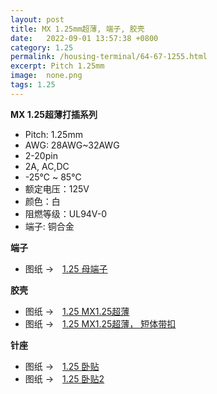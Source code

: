 ```yaml
---
layout: post
title: MX 1.25mm超薄, 端子, 胶壳
date:   2022-09-01 13:57:38 +0800
category: 1.25
permalink: /housing-terminal/64-67-1255.html
excerpt: Pitch 1.25mm
image:  none.png
tags: 1.25
---
```



__MX 1.25超薄打插系列__


* Pitch: 1.25mm
* AWG: 28AWG~32AWG
* 2-20pin
* 2A, AC,DC
* -25℃ ~ 85℃
* 额定电压：125V
* 颜色：白
* 阻燃等级：UL94V-0
* 端子: 铜合金


__端子__

* 图纸 →　[1.25 母端子](/assets/2022/65-1255-MX125-T.pdf)

__胶壳__

* 图纸 →　[1.25 MX1.25超薄](/assets/2022/66-1255-MX125-ZL.pdf)
* 图纸 →　[1.25 MX1.25超薄， 短体带扣](/assets/2022/66-1255-MX125-ZL-2.pdf)

__针座__

* 图纸 →　[1.25 卧贴](/assets/2022/64-1255-MX125.pdf)
* 图纸 →　[1.25 卧贴2](/assets/2022/67-1255-MX125-GY.pdf)




